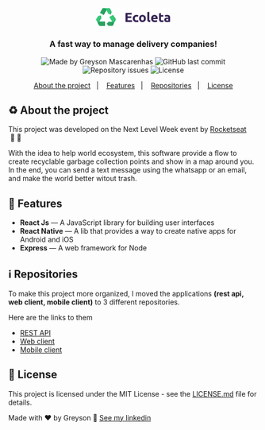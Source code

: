<div align="center">
  <img src="./.github/logo.png" width="150px" alt="Ecoleta"/>
</div>

<h3 align="center">
  A fast way to manage delivery companies!
</h3>

<div align="center">
  <img alt="Made by Greyson Mascarenhas" src="https://img.shields.io/badge/made%20by-Greyson%20Mascarenhas-%2334CB79"/>
  <img alt="GitHub last commit" src="https://img.shields.io/github/last-commit/greysonmrx/ecoleta?color=%2334CB79">
  <img alt="Repository issues" src="https://img.shields.io/github/issues/greysonmrx/ecoleta?color=%2334CB79">
  <img alt="License" src="https://img.shields.io/badge/license-MIT-%2334CB79"/>
</div>

<p align="center">
  <a href="#recycle-about-the-project">About the project</a>&nbsp;&nbsp;&nbsp;|&nbsp;&nbsp;&nbsp;
  <a href="#rocket-features">Features</a>&nbsp;&nbsp;&nbsp;|&nbsp;&nbsp;&nbsp;
  <a href="#information_source-repositories">Repositories</a>&nbsp;&nbsp;&nbsp;|&nbsp;&nbsp;&nbsp;
  <a href="#memo-license">License</a>
</p>

## :recycle: About the project
This project was developed on the Next Level Week event by [Rocketseat](https://rocketseat.com.br/) &nbsp;🚀&nbsp;💜

With the idea to help world ecosystem, this software provide a flow to create recyclable garbage collection points and show in a map around you. In the end, you can send a text message using the whatsapp or an email, and make the world better witout trash.

## :rocket: Features

- **React Js** — A JavaScript library for building user interfaces
- **React Native** — A lib that provides a way to create native apps for Android and iOS
- **Express** — A web framework for Node

## :information_source: Repositories

To make this project more organized, I moved the applications **(rest api, web client, mobile client)** to 3 different repositories.

Here are the links to them

- [REST API](https://github.com/greysonmrx/ecoleta-backend)
- [Web client](https://github.com/greysonmrx/ecoleta-web)
- [Mobile client](https://github.com/greysonmrx/ecoleta-mobile)

## :memo: License

This project is licensed under the MIT License - see the [LICENSE.md](./license.md) file for details.

Made with :hearts: by Greyson :wave: [See my linkedin](https://www.linkedin.com/in/greyson-mascarenhas-5a21ab1a2/)